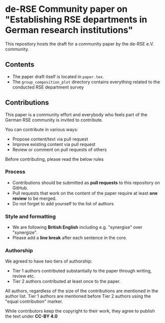 # de-RSE Community paper on "Establishing RSE departments in German research institutions"

This repository hosts the draft for a community paper by the de-RSE e.V. community.

## Contents

* The paper draft itself is located in `paper.tex`.
* The `group_composition_plot` directory contains everything related to the conducted RSE department survey

## Contributions

This paper is a community effort and everybody who feels part of the German RSE community
is invited to contribute.

You can contribute in various ways:

* Propose content/text via pull request
* Improve existing content via pull request
* Review or comment on pull requests of others

Before contributing, please read the below rules

### Process

* Contributions should be submitted as **pull requests** to this repository on GitHub.
* Pull requests that work on the content of the paper require at least **one review** to be merged.
* Do not forget to add yourself to the list of authors

### Style and formatting

* We are following **British English** including e.g. "synergise" over "synergize".
* Please add a **line break** after each sentence in the core.

### Authorship

We agreed to have two tiers of authorship:

* Tier 1 authors contributed substantially to the paper through writing, review etc.
* Tier 2 authors contributed at least once to the paper.

All authors, regardless of the size of the contributions are mentioned in the author list.
Tier 1 authors are mentioned before Tier 2 authors using the "equal contribution" marker.

While contributors keep the copyright to their work, they agree to publish the text under **CC-BY 4.0**
